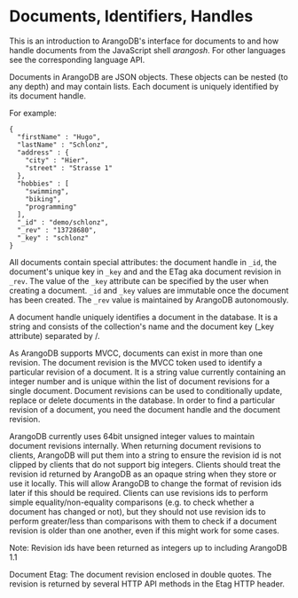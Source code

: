 <a name="documents,_identifiers,_handles"></a>
# Documents, Identifiers, Handles


This is an introduction to ArangoDB's interface for documents to and how handle
documents from the JavaScript shell *arangosh*. For other languages see the
corresponding language API.

Documents in ArangoDB are JSON objects. These objects can be nested (to any depth) 
and may contain lists. Each document is uniquely identified by its document handle.

For example:

	{ 
	  "firstName" : "Hugo", 
	  "lastName" : "Schlonz", 
	  "address" : { 
	    "city" : "Hier", 
	    "street" : "Strasse 1" 
	  }, 
	  "hobbies" : [ 
	    "swimming", 
	    "biking", 
	    "programming" 
	  ], 
	  "_id" : "demo/schlonz", 
	  "_rev" : "13728680", 
	  "_key" : "schlonz" 
	}

<!--
@EXAMPLE_ARANGOSH_OUTPUT{HandlingDocumentsExample1}
    db.demo.document("demo/schlonz")
@END_EXAMPLE_ARANGOSH_OUTPUT
-->
	
All documents contain special attributes: the document handle in `_id`, the
document's unique key in `_key` and and the ETag aka document revision in
`_rev`. The value of the `_key` attribute can be specified by the user when
creating a document.  `_id` and `_key` values are immutable once the document
has been created. The `_rev` value is maintained by ArangoDB autonomously.

A document handle uniquely identifies a document in the database. It is a string and 
consists of the collection's name and the document key (_key attribute) separated by /.

As ArangoDB supports MVCC, documents can exist in more than 
one revision. The document revision is the MVCC token used to identify a particular 
revision of a document. It is a string value currently containing an integer number 
and is unique within the list of document revisions for a single document. Document 
revisions can be used to conditionally update, replace or delete documents in the 
database. In order to find a particular revision of a document, you need the document 
handle and the document revision.

ArangoDB currently uses 64bit unsigned integer values to maintain document revisions 
internally. When returning document revisions to clients, ArangoDB will put them 
into a string to ensure the revision id is not clipped by clients that do not support
big integers. Clients should treat the revision id returned by ArangoDB as an opaque 
string when they store or use it locally. This will allow ArangoDB to change the format 
of revision ids later if this should be required. Clients can use revisions ids to 
perform simple equality/non-equality comparisons (e.g. to check whether a document has 
changed or not), but they should not use revision ids to perform greater/less than 
comparisons with them to check if a document revision is older than one another, 
even if this might work for some cases.

Note: Revision ids have been returned as integers up to including ArangoDB 1.1

Document Etag: The document revision enclosed in double quotes. The revision is 
returned by several HTTP API methods in the Etag HTTP header.
